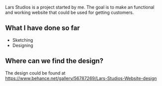 
[logo]: https://image.prntscr.com/image/jYrAb6W7SRaI8RpBCIZRgg.png "Logo Title Text 2"

Lars Studios is a project started by me.
The goal is to make an functional and working website that could be used for getting customers.

## What I have done so far
* Sketching
* Designing

## Where can we find the design?
The design could be found at https://www.behance.net/gallery/56787269/Lars-Studios-Website-design
